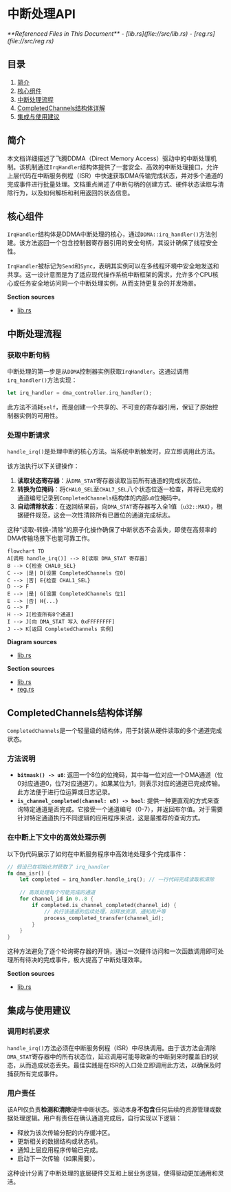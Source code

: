 # 中断处理API

<cite>
**Referenced Files in This Document**   
- [lib.rs](file://src/lib.rs)
- [reg.rs](file://src/reg.rs)
</cite>

## 目录
1. [简介](#简介)
2. [核心组件](#核心组件)
3. [中断处理流程](#中断处理流程)
4. [CompletedChannels结构体详解](#completedchannels结构体详解)
5. [集成与使用建议](#集成与使用建议)

## 简介
本文档详细描述了飞腾DDMA（Direct Memory Access）驱动中的中断处理机制。该机制通过`IrqHandler`结构体提供了一套安全、高效的中断处理接口，允许上层代码在中断服务例程（ISR）中快速获取DMA传输完成状态，并对多个通道的完成事件进行批量处理。文档重点阐述了中断句柄的创建方式、硬件状态读取与清除行为，以及如何解析和利用返回的状态信息。

## 核心组件

`IrqHandler`结构体是DDMA中断处理的核心，通过`DDMA::irq_handler()`方法创建。该方法返回一个包含控制器寄存器引用的安全句柄，其设计确保了线程安全性。

`IrqHandler`被标记为`Send`和`Sync`，表明其实例可以在多线程环境中安全地发送和共享。这一设计意图是为了适应现代操作系统中断框架的需求，允许多个CPU核心或任务安全地访问同一个中断处理实例，从而支持更复杂的并发场景。

**Section sources**
- [lib.rs](file://src/lib.rs#L260-L268)

## 中断处理流程

### 获取中断句柄
中断处理的第一步是从`DDMA`控制器实例获取`IrqHandler`。这通过调用`irq_handler()`方法实现：

```rust
let irq_handler = dma_controller.irq_handler();
```

此方法不消耗`self`，而是创建一个共享的、不可变的寄存器引用，保证了原始控制器实例的可用性。

### 处理中断请求
`handle_irq()`是处理中断的核心方法。当系统中断触发时，应立即调用此方法。

该方法执行以下关键操作：
1.  **读取状态寄存器**：从`DMA_STAT`寄存器读取当前所有通道的完成状态位。
2.  **转换为位掩码**：将`CHAL0_SEL`至`CHAL7_SEL`八个状态位逐一检查，并将已完成的通道编号记录到`CompletedChannels`结构体的内部`u8`位掩码中。
3.  **自动清除状态**：在返回结果前，向`DMA_STAT`寄存器写入全1值（`u32::MAX`），根据硬件规范，这会一次性清除所有已置位的通道完成标志。

这种“读取-转换-清除”的原子化操作确保了中断状态不会丢失，即使在高频率的DMA传输场景下也能可靠工作。

```mermaid
flowchart TD
A[调用 handle_irq()] --> B[读取 DMA_STAT 寄存器]
B --> C{检查 CHAL0_SEL}
C --> |是| D[设置 CompletedChannels 位0]
C --> |否| E{检查 CHAL1_SEL}
D --> F
E --> |是| G[设置 CompletedChannels 位1]
E --> |否| H{...}
G --> F
H --> I[检查所有8个通道]
I --> J[向 DMA_STAT 写入 0xFFFFFFFF]
J --> K[返回 CompletedChannels 实例]
```

**Diagram sources**
- [lib.rs](file://src/lib.rs#L270-L300)

**Section sources**
- [lib.rs](file://src/lib.rs#L270-L300)
- [reg.rs](file://src/reg.rs#L90-L120)

## CompletedChannels结构体详解

`CompletedChannels`是一个轻量级的结构体，用于封装从硬件读取的多个通道完成状态。

### 方法说明
-   **`bitmask() -> u8`**: 返回一个8位的位掩码，其中每一位对应一个DMA通道（位0对应通道0，位7对应通道7）。如果某位为1，则表示对应的通道已完成传输。此方法便于进行位运算或日志记录。
-   **`is_channel_completed(channel: u8) -> bool`**: 提供一种更直观的方式来查询特定通道是否完成。它接受一个通道编号（0-7），并返回布尔值。对于需要针对特定通道执行不同逻辑的应用程序来说，这是最推荐的查询方式。

### 在中断上下文中的高效处理示例
以下伪代码展示了如何在中断服务程序中高效地处理多个完成事件：

```rust
// 假设已在初始化时获取了 irq_handler
fn dma_isr() {
    let completed = irq_handler.handle_irq(); // 一行代码完成读取和清除
    
    // 高效处理每个可能完成的通道
    for channel_id in 0..8 {
        if completed.is_channel_completed(channel_id) {
            // 执行该通道的后续处理，如释放资源、通知用户等
            process_completed_transfer(channel_id);
        }
    }
}
```

这种方法避免了逐个轮询寄存器的开销，通过一次硬件访问和一次函数调用即可处理所有待决的完成事件，极大提高了中断处理效率。

**Section sources**
- [lib.rs](file://src/lib.rs#L269-L289)

## 集成与使用建议

### 调用时机要求
`handle_irq()`方法必须在中断服务例程（ISR）中尽快调用。由于该方法会清除`DMA_STAT`寄存器中的所有状态位，延迟调用可能导致新的中断到来时覆盖旧的状态，从而造成状态丢失。最佳实践是在ISR的入口处立即调用此方法，以确保及时捕获所有完成事件。

### 用户责任
该API仅负责**检测和清除**硬件中断状态。驱动本身**不包含**任何后续的资源管理或数据处理逻辑。用户有责任在确认通道完成后，自行实现以下逻辑：
- 释放为该次传输分配的内存缓冲区。
- 更新相关的数据结构或状态机。
- 通知上层应用程序传输已完成。
- 启动下一次传输（如果需要）。

这种设计分离了中断处理的底层硬件交互和上层业务逻辑，使得驱动更加通用和灵活。